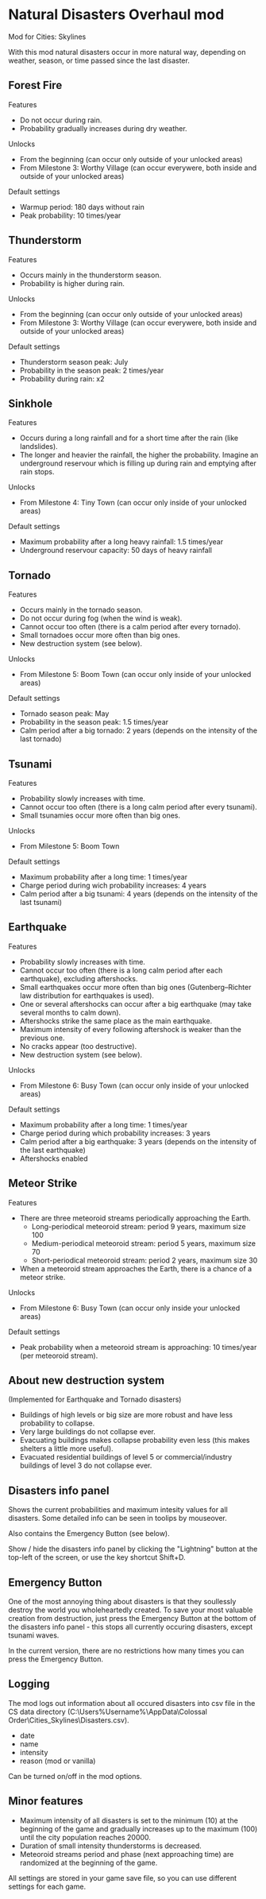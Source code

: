 # Natural Disasters Overhaul mod

Mod for Cities: Skylines

With this mod natural disasters occur in more natural way, depending on weather, season, or time passed since the last disaster.


## Forest Fire

Features
* Do not occur during rain.
* Probability gradually increases during dry weather.

Unlocks
* From the beginning (can occur only outside of your unlocked areas)
* From Milestone 3: Worthy Village (can occur everywere, both inside and outside of your unlocked areas)

Default settings
* Warmup period: 180 days without rain
* Peak probability: 10 times/year


## Thunderstorm

Features
* Occurs mainly in the thunderstorm season.
* Probability is higher during rain.

Unlocks
* From the beginning (can occur only outside of your unlocked areas)
* From Milestone 3: Worthy Village (can occur everywere, both inside and outside of your unlocked areas)

Default settings
* Thunderstorm season peak: July
* Probability in the season peak: 2 times/year
* Probability during rain: x2


## Sinkhole

Features
* Occurs during a long rainfall and for a short time after the rain (like landslides).
* The longer and heavier the rainfall, the higher the probability. Imagine an underground reservour which is filling up during rain and emptying after rain stops.

Unlocks
* From Milestone 4: Tiny Town (can occur only inside of your unlocked areas)

Default settings
* Maximum probability after a long heavy rainfall: 1.5 times/year
* Underground reservour capacity: 50 days of heavy rainfall


## Tornado

Features
* Occurs mainly in the tornado season.
* Do not occur during fog (when the wind is weak).
* Cannot occur too often (there is a calm period after every tornado).
* Small tornadoes occur more often than big ones.
* New destruction system (see below).

Unlocks
* From Milestone 5: Boom Town (can occur only inside of your unlocked areas)

Default settings
* Tornado season peak: May
* Probability in the season peak: 1.5 times/year
* Calm period after a big tornado: 2 years (depends on the intensity of the last tornado)


## Tsunami

Features
* Probability slowly increases with time.
* Cannot occur too often (there is a long calm period after every tsunami).
* Small tsunamies occur more often than big ones.

Unlocks
* From Milestone 5: Boom Town

Default settings
* Maximum probability after a long time: 1 times/year
* Charge period during wich probability increases: 4 years
* Calm period after a big tsunami: 4 years (depends on the intensity of the last tsunami)


## Earthquake

Features
* Probability slowly increases with time.
* Cannot occur too often (there is a long calm period after each earthquake), excluding aftershocks.
* Small earthquakes occur more often than big ones (Gutenberg–Richter law distribution for earthquakes is used).
* One or several aftershocks can occur after a big earthquake (may take several months to calm down).
* Aftershocks strike the same place as the main earthquake.
* Maximum intensity of every following aftershock is weaker than the previous one.
* No cracks appear (too destructive).
* New destruction system (see below).

Unlocks
* From Milestone 6: Busy Town (can occur only inside of your unlocked areas)

Default settings
* Maximum probability after a long time: 1 times/year
* Charge period during which probability increases: 3 years
* Calm period after a big earthquake: 3 years (depends on the intensity of the last earthquake)
* Aftershocks enabled


## Meteor Strike

Features
* There are three meteoroid streams periodically approaching the Earth.
  * Long-periodical meteoroid stream: period 9 years, maximum size 100
  * Medium-periodical meteoroid stream: period 5 years, maximum size 70
  * Short-periodical meteoroid stream: period 2 years, maximum size 30
* When a meteoroid stream approaches the Earth, there is a chance of a meteor strike.

Unlocks
* From Milestone 6: Busy Town (can occur only inside your unlocked areas)

Default settings
* Peak probability when a meteoroid stream is approaching: 10 times/year (per meteoroid stream).


## About new destruction system

(Implemented for Earthquake and Tornado disasters)

* Buildings of high levels or big size are more robust and have less probability to collapse.
* Very large buildings do not collapse ever.
* Evacuating buildings makes collapse probability even less (this makes shelters a little more useful).
* Evacuated residential buildings of level 5 or commercial/industry buildings of level 3 do not collapse ever.


## Disasters info panel

Shows the current probabilities and maximum intesity values for all disasters. Some detailed info can be seen in toolips by mouseover.

Also contains the Emergency Button (see below).

Show / hide the disasters info panel by clicking the "Lightning" button at the top-left of the screen, or use the key shortcut Shift+D.


## Emergency Button

One of the most annoying thing about disasters is that they soullessly destroy the world you wholeheartedly created. To save your most valuable creation from destruction, just press the Emergency Button at the bottom of the disasters info panel - this stops all currently occuring disasters, except tsunami waves.

In the current version, there are no restrictions how many times you can press the Emergency Button.


## Logging

The mod logs out information about all occured disasters into csv file in the CS data directory (C:\Users\%Username%\AppData\Colossal Order\Cities_Skylines\Disasters.csv).
* date
* name
* intensity
* reason (mod or vanilla)

Can be turned on/off in the mod options.


## Minor features
* Maximum intensity of all disasters is set to the minimum (10) at the beginning of the game and gradually increases up to the maximum (100) until the city population reaches 20000.
* Duration of small intensity thunderstorms is decreased.
* Meteoroid streams period and phase (next approaching time) are randomized at the beginning of the game.

All settings are stored in your game save file, so you can use different settings for each game.
